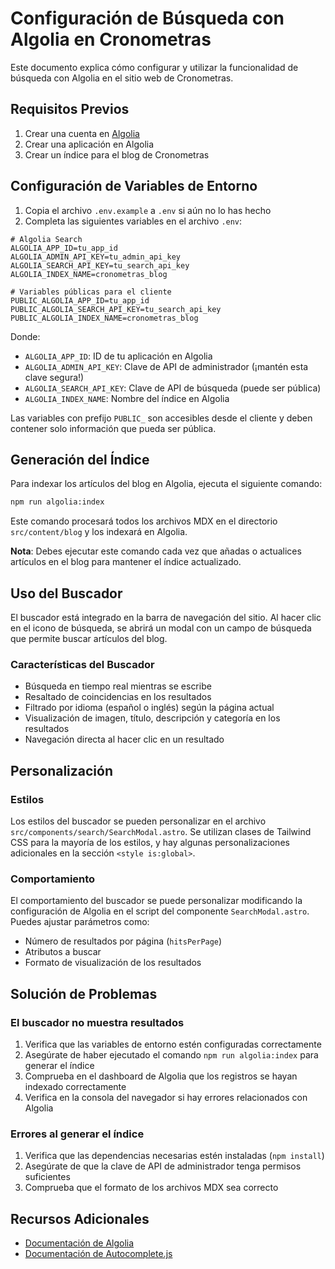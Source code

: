 # Configuración de Búsqueda con Algolia en Cronometras

Este documento explica cómo configurar y utilizar la funcionalidad de búsqueda con Algolia en el sitio web de Cronometras.

## Requisitos Previos

1. Crear una cuenta en [Algolia](https://www.algolia.com/)
2. Crear una aplicación en Algolia
3. Crear un índice para el blog de Cronometras

## Configuración de Variables de Entorno

1. Copia el archivo `.env.example` a `.env` si aún no lo has hecho
2. Completa las siguientes variables en el archivo `.env`:

```
# Algolia Search
ALGOLIA_APP_ID=tu_app_id
ALGOLIA_ADMIN_API_KEY=tu_admin_api_key
ALGOLIA_SEARCH_API_KEY=tu_search_api_key
ALGOLIA_INDEX_NAME=cronometras_blog

# Variables públicas para el cliente
PUBLIC_ALGOLIA_APP_ID=tu_app_id
PUBLIC_ALGOLIA_SEARCH_API_KEY=tu_search_api_key
PUBLIC_ALGOLIA_INDEX_NAME=cronometras_blog
```

Donde:
- `ALGOLIA_APP_ID`: ID de tu aplicación en Algolia
- `ALGOLIA_ADMIN_API_KEY`: Clave de API de administrador (¡mantén esta clave segura!)
- `ALGOLIA_SEARCH_API_KEY`: Clave de API de búsqueda (puede ser pública)
- `ALGOLIA_INDEX_NAME`: Nombre del índice en Algolia

Las variables con prefijo `PUBLIC_` son accesibles desde el cliente y deben contener solo información que pueda ser pública.

## Generación del Índice

Para indexar los artículos del blog en Algolia, ejecuta el siguiente comando:

```bash
npm run algolia:index
```

Este comando procesará todos los archivos MDX en el directorio `src/content/blog` y los indexará en Algolia.

**Nota**: Debes ejecutar este comando cada vez que añadas o actualices artículos en el blog para mantener el índice actualizado.

## Uso del Buscador

El buscador está integrado en la barra de navegación del sitio. Al hacer clic en el icono de búsqueda, se abrirá un modal con un campo de búsqueda que permite buscar artículos del blog.

### Características del Buscador

- Búsqueda en tiempo real mientras se escribe
- Resaltado de coincidencias en los resultados
- Filtrado por idioma (español o inglés) según la página actual
- Visualización de imagen, título, descripción y categoría en los resultados
- Navegación directa al hacer clic en un resultado

## Personalización

### Estilos

Los estilos del buscador se pueden personalizar en el archivo `src/components/search/SearchModal.astro`. Se utilizan clases de Tailwind CSS para la mayoría de los estilos, y hay algunas personalizaciones adicionales en la sección `<style is:global>`.

### Comportamiento

El comportamiento del buscador se puede personalizar modificando la configuración de Algolia en el script del componente `SearchModal.astro`. Puedes ajustar parámetros como:

- Número de resultados por página (`hitsPerPage`)
- Atributos a buscar
- Formato de visualización de los resultados

## Solución de Problemas

### El buscador no muestra resultados

1. Verifica que las variables de entorno estén configuradas correctamente
2. Asegúrate de haber ejecutado el comando `npm run algolia:index` para generar el índice
3. Comprueba en el dashboard de Algolia que los registros se hayan indexado correctamente
4. Verifica en la consola del navegador si hay errores relacionados con Algolia

### Errores al generar el índice

1. Verifica que las dependencias necesarias estén instaladas (`npm install`)
2. Asegúrate de que la clave de API de administrador tenga permisos suficientes
3. Comprueba que el formato de los archivos MDX sea correcto

## Recursos Adicionales

- [Documentación de Algolia](https://www.algolia.com/doc/)
- [Documentación de Autocomplete.js](https://www.algolia.com/doc/ui-libraries/autocomplete/introduction/what-is-autocomplete/)
